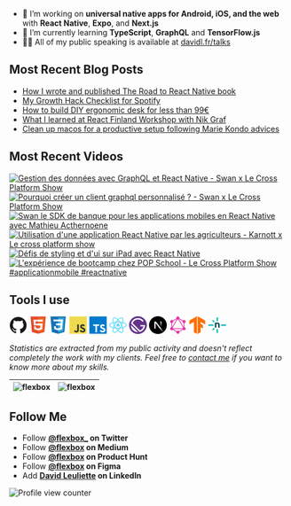 - 🔭 I’m working on **universal native apps for Android, iOS, and the web** with **React Native**, **Expo**, and **Next.js**
- 🌱 I’m currently learning **TypeScript**, **GraphQL** and **TensorFlow.js**
- 👨‍💻 All of my public speaking is available at [davidl.fr/talks](https://davidl.fr/talks)

## Most Recent Blog Posts

<!-- MEDIUM:START -->
- [How I wrote and published The Road to React Native book](https://flexbox.medium.com/how-i-wrote-and-published-the-road-to-react-native-book-7ca80fa2fd88?source=rss-cc5b33b54088------2)
- [My Growth Hack Checklist for Spotify](https://flexbox.medium.com/how-i-got-more-than-4000-followers-on-spotify-ae4bcb6d6e73?source=rss-cc5b33b54088------2)
- [How to build DIY ergonomic desk for less than 99€](https://flexbox.medium.com/how-to-build-diy-ergonomic-desk-for-less-than-99-82fa51a0d98e?source=rss-cc5b33b54088------2)
- [What I learned at React Finland Workshop with Nik Graf](https://medium.com/react-finland/what-i-learned-at-react-finland-workshop-with-nik-graf-99c37dc1d8c1?source=rss-cc5b33b54088------2)
- [Clean up macos for a productive setup following Marie Kondo advices](https://blog.usejournal.com/kondo-your-mac-b2443f2ebc2f?source=rss-cc5b33b54088------2)
<!-- MEDIUM:END -->

## Most Recent Videos

<!-- BEGIN YOUTUBE-CARDS -->
[![Gestion des données avec GraphQL et React Native - Swan x Le Cross Platform Show](https://ytcards.demolab.com/?id=PAvreRn4Mrc&title=Gestion+des+donne%CC%81es+avec+GraphQL+et+React+Native+-+Swan+x+Le+Cross+Platform+Show&lang=en&timestamp=1742644837&background_color=%230d1117&title_color=%23ffffff&stats_color=%23dedede&max_title_lines=1&width=250&border_radius=5 "Gestion des données avec GraphQL et React Native - Swan x Le Cross Platform Show")](https://www.youtube.com/watch?v=PAvreRn4Mrc)
[![Pourquoi créer un client graphql personnalisé ? -  Swan x Le Cross Platform Show](https://ytcards.demolab.com/?id=ImiuwBx1x-U&title=Pourquoi+cre%CC%81er+un+client+graphql+personnalise%CC%81+%3F+-++Swan+x+Le+Cross+Platform+Show&lang=en&timestamp=1742310029&background_color=%230d1117&title_color=%23ffffff&stats_color=%23dedede&max_title_lines=1&width=250&border_radius=5 "Pourquoi créer un client graphql personnalisé ? -  Swan x Le Cross Platform Show")](https://www.youtube.com/watch?v=ImiuwBx1x-U)
[![Swan le SDK de banque pour les applications mobiles en React Native avec Mathieu Acthernoene](https://ytcards.demolab.com/?id=g5qlv9RsMYY&title=Swan+le+SDK+de+banque+pour+les+applications+mobiles+en+React+Native+avec+Mathieu+Acthernoene&lang=en&timestamp=1741998406&background_color=%230d1117&title_color=%23ffffff&stats_color=%23dedede&max_title_lines=1&width=250&border_radius=5 "Swan le SDK de banque pour les applications mobiles en React Native avec Mathieu Acthernoene")](https://www.youtube.com/watch?v=g5qlv9RsMYY)
[![Utilisation d'une application React Native par les agriculteurs - Karnott x Le cross platform show](https://ytcards.demolab.com/?id=KU6ZRBnpeZw&title=Utilisation+d%27une+application+React+Native+par+les+agriculteurs+-+Karnott+x+Le+cross+platform+show&lang=en&timestamp=1741086025&background_color=%230d1117&title_color=%23ffffff&stats_color=%23dedede&max_title_lines=1&width=250&border_radius=5 "Utilisation d'une application React Native par les agriculteurs - Karnott x Le cross platform show")](https://www.youtube.com/watch?v=KU6ZRBnpeZw)
[![Défis de styling et d'ui sur iPad avec React Native](https://ytcards.demolab.com/?id=k_dhsyxOELk&title=De%CC%81fis+de+styling+et+d%27ui+sur+iPad+avec+React+Native&lang=en&timestamp=1740981627&background_color=%230d1117&title_color=%23ffffff&stats_color=%23dedede&max_title_lines=1&width=250&border_radius=5 "Défis de styling et d'ui sur iPad avec React Native")](https://www.youtube.com/watch?v=k_dhsyxOELk)
[![L'expérience de bootcamp chez POP School - Le Cross Platform Show #applicationmobile #reactnative](https://ytcards.demolab.com/?id=QmKlgKqgoQk&title=L%27expe%CC%81rience+de+bootcamp+chez+POP+School+-+Le+Cross+Platform+Show+%23applicationmobile+%23reactnative&lang=en&timestamp=1740747494&background_color=%230d1117&title_color=%23ffffff&stats_color=%23dedede&max_title_lines=1&width=250&border_radius=5 "L'expérience de bootcamp chez POP School - Le Cross Platform Show #applicationmobile #reactnative")](https://www.youtube.com/watch?v=QmKlgKqgoQk)
<!-- END YOUTUBE-CARDS -->

## Tools I use

<p align="left">
  <img src="https://raw.githubusercontent.com/devicons/devicon/master/icons/github/github-original.svg" alt="git" width="32" height="32"/>
  <img src="https://raw.githubusercontent.com/devicons/devicon/master/icons/html5/html5-original.svg" alt="html5" width="32" height="32"/>
  <img src="https://raw.githubusercontent.com/devicons/devicon/master/icons/css3/css3-original.svg" alt="css3" width="32" height="32"/>

  <img src="https://raw.githubusercontent.com/devicons/devicon/master/icons/javascript/javascript-original.svg" alt="javascript" width="32" height="32"/>
  <img src="https://raw.githubusercontent.com/devicons/devicon/master/icons/typescript/typescript-original.svg" alt="typescript" width="32" height="32"/>
  <img src="https://raw.githubusercontent.com/devicons/devicon/master/icons/react/react-original.svg" alt="react" width="32" height="32"/>
  <img src="https://raw.githubusercontent.com/devicons/devicon/master/icons/gatsby/gatsby-original.svg" alt="gatsby" width="32" height="32"/>
  <img src="https://raw.githubusercontent.com/devicons/devicon/master/icons/nextjs/nextjs-original.svg" alt="nextjs" width="32" height="32"/>
  <img src="https://raw.githubusercontent.com/devicons/devicon/master/icons/graphql/graphql-plain.svg" alt="graphql" width="32" height="32"/>
  <img src="https://raw.githubusercontent.com/devicons/devicon/master/icons/tensorflow/tensorflow-original.svg" alt="tensorflow" width="32" height="32"/>
  <img src="https://raw.githubusercontent.com/devicons/devicon/master/icons/netlify/netlify-original.svg" alt="netlify" width="32" height="32"/>

</p>

<em>Statistics are extracted from my public activity and doesn't reflect completely the work with my clients.</em>
<em>Feel free to <a href="https://davidl.fr/onboading" target="_blank">contact me</a> if you want to know more about my skills.</em>

| <img src="https://github-readme-stats.vercel.app/api?username=flexbox&show_icons=true&theme=swift" alt="flexbox" />  | <img src="https://github-readme-stats.vercel.app/api/top-langs/?username=flexbox&layout=compact&hide=html&theme=swift" alt="flexbox" /> |
| ------------- | ------------- |

## Follow Me

- Follow **<a href="https://twitter.com/intent/follow?screen_name=flexbox_">@flexbox_</a> on Twitter**
- Follow **<a href="https://medium.com/@flexbox">@flexbox</a> on Medium**
- Follow **<a href="https://www.producthunt.com/@flexbox">@flexbox</a> on Product Hunt**
- Follow **<a href="https://www.figma.com/@flexbox">@flexbox</a> on Figma**
- Add **<a href="https://www.linkedin.com/in/david-leuliette">David Leuliette</a> on LinkedIn**

![Profile view counter](https://komarev.com/ghpvc/?username=flexbox)
